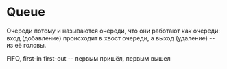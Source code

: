 # Queue
Очереди потому и называются очереди, что они работают как очереди: вход (добавление) происходит в хвост очереди, а выход (удаление) -- из её головы.

FIFO, first-in first-out -- первым пришёл, первым вышел
